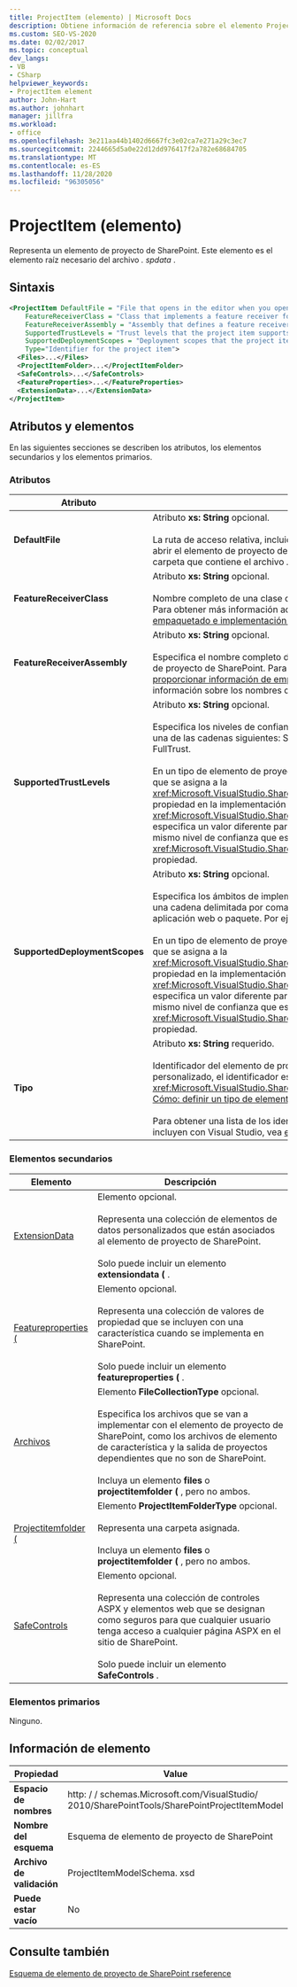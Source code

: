 ```yaml
---
title: ProjectItem (elemento) | Microsoft Docs
description: Obtiene información de referencia sobre el elemento ProjectItem, que representa un elemento de proyecto de SharePoint en la referencia de esquema XML de elementos de proyecto de SharePoint.
ms.custom: SEO-VS-2020
ms.date: 02/02/2017
ms.topic: conceptual
dev_langs:
- VB
- CSharp
helpviewer_keywords:
- ProjectItem element
author: John-Hart
ms.author: johnhart
manager: jillfra
ms.workload:
- office
ms.openlocfilehash: 3e211aa44b1402d6667fc3e02ca7e271a29c3ec7
ms.sourcegitcommit: 2244665d5a0e22d12dd976417f2a782e68684705
ms.translationtype: MT
ms.contentlocale: es-ES
ms.lasthandoff: 11/28/2020
ms.locfileid: "96305056"
---
```

# <a name="projectitem-element"></a>ProjectItem (elemento)
  Representa un elemento de proyecto de SharePoint. Este elemento es el elemento raíz necesario del archivo *. spdata* .

## <a name="syntax"></a>Sintaxis

```xml
<ProjectItem DefaultFile = "File that opens in the editor when you open the project item"
    FeatureReceiverClass = "Class that implements a feature receiver for the project item"
    FeatureReceiverAssembly = "Assembly that defines a feature receiver for the project item"
    SupportedTrustLevels = "Trust levels that the project item supports"
    SupportedDeploymentScopes = "Deployment scopes that the project item supports"
    Type="Identifier for the project item">
  <Files>...</Files>
  <ProjectItemFolder>...</ProjectItemFolder>
  <SafeControls>...</SafeControls>
  <FeatureProperties>...</FeatureProperties>
  <ExtensionData>...</ExtensionData>
</ProjectItem>
```

## <a name="attributes-and-elements"></a>Atributos y elementos
 En las siguientes secciones se describen los atributos, los elementos secundarios y los elementos primarios.

### <a name="attributes"></a>Atributos

|Atributo|Descripción|
|---------------|-----------------|
|**DefaultFile**|Atributo **xs: String** opcional.<br /><br /> La ruta de acceso relativa, incluido el nombre de archivo, del archivo que se abre en el editor de Visual Studio al abrir el elemento de proyecto de SharePoint en **Explorador de soluciones**. La ruta de acceso es relativa a la carpeta que contiene el archivo *. spdata* .|
|**FeatureReceiverClass**|Atributo **xs: String** opcional.<br /><br /> Nombre completo de una clase de receptor de características para este elemento de proyecto de SharePoint. Para obtener más información acerca de los receptores de características, vea [proporcionar información de empaquetado e implementación en los elementos de proyecto](../sharepoint/providing-packaging-and-deployment-information-in-project-items.md).|
|**FeatureReceiverAssembly**|Atributo **xs: String** opcional.<br /><br /> Especifica el nombre completo de un ensamblado que define un receptor de características para este elemento de proyecto de SharePoint. Para obtener más información acerca de los receptores de características, vea [proporcionar información de empaquetado e implementación en los elementos de proyecto](../sharepoint/providing-packaging-and-deployment-information-in-project-items.md). Para obtener más información sobre los nombres de ensamblado completos, vea [nombres de ensamblados](/dotnet/framework/app-domains/assembly-names).|
|**SupportedTrustLevels**|Atributo **xs: String** opcional.<br /><br /> Especifica los niveles de confianza que admite este elemento de proyecto de SharePoint. Este valor puede ser una de las cadenas siguientes: Sandboxed, FullTrust o ALL. El valor All especifica tanto el espacio aislado como FullTrust.<br /><br /> En un tipo de elemento de proyecto de SharePoint personalizado, el valor de este atributo corresponde al valor que se asigna a la <xref:Microsoft.VisualStudio.SharePoint.ISharePointProjectItemTypeDefinition.SupportedTrustLevels%2A> propiedad en la implementación del <xref:Microsoft.VisualStudio.SharePoint.ISharePointProjectItemTypeProvider.InitializeType%2A> método. Si especifica un valor diferente para este atributo, Visual Studio sobrescribe el valor para que especifique el mismo nivel de confianza que especifique en la <xref:Microsoft.VisualStudio.SharePoint.ISharePointProjectItemTypeDefinition.SupportedTrustLevels%2A> propiedad.|
|**SupportedDeploymentScopes**|Atributo **xs: String** opcional.<br /><br /> Especifica los ámbitos de implementación que admite este elemento de proyecto de SharePoint. Este valor es una cadena delimitada por comas que consta de una o varias de las siguientes cadenas: granja, sitio, Web, aplicación web o paquete. Por ejemplo: `Web, Site`<br /><br /> En un tipo de elemento de proyecto de SharePoint personalizado, el valor de este atributo corresponde al valor que se asigna a la <xref:Microsoft.VisualStudio.SharePoint.ISharePointProjectItemTypeDefinition.SupportedDeploymentScopes%2A> propiedad en la implementación del <xref:Microsoft.VisualStudio.SharePoint.ISharePointProjectItemTypeProvider.InitializeType%2A> método. Si especifica un valor diferente para este atributo, Visual Studio sobrescribe el valor para que especifique el mismo nivel de confianza que especifique en la <xref:Microsoft.VisualStudio.SharePoint.ISharePointProjectItemTypeDefinition.SupportedDeploymentScopes%2A> propiedad.|
|**Tipo**|Atributo **xs: String** requerido.<br /><br /> Identificador del elemento de proyecto de SharePoint. En un tipo de elemento de proyecto de SharePoint personalizado, el identificador es la cadena que se pasa a <xref:Microsoft.VisualStudio.SharePoint.SharePointProjectItemTypeAttribute> . Para obtener más información, vea [Cómo: definir un tipo de elemento de proyecto de SharePoint](../sharepoint/how-to-define-a-sharepoint-project-item-type.md).<br /><br /> Para obtener una lista de los identificadores de los elementos de proyecto de SharePoint integrados que se incluyen con Visual Studio, vea [extender elementos de proyecto de SharePoint](../sharepoint/extending-sharepoint-project-items.md).|

### <a name="child-elements"></a>Elementos secundarios

|Elemento|Descripción|
|-------------|-----------------|
|[ExtensionData](../sharepoint/extensiondata-element.md)|Elemento opcional.<br /><br /> Representa una colección de elementos de datos personalizados que están asociados al elemento de proyecto de SharePoint.<br /><br /> Solo puede incluir un elemento **extensiondata (** .|
|[Featureproperties (](../sharepoint/featureproperties-element.md)|Elemento opcional.<br /><br /> Representa una colección de valores de propiedad que se incluyen con una característica cuando se implementa en SharePoint.<br /><br /> Solo puede incluir un elemento **featureproperties (** .|
|[Archivos](../sharepoint/files-element.md)|Elemento **FileCollectionType** opcional.<br /><br /> Especifica los archivos que se van a implementar con el elemento de proyecto de SharePoint, como los archivos de elemento de característica y la salida de proyectos dependientes que no son de SharePoint.<br /><br /> Incluya un elemento **files** o **projectitemfolder (** , pero no ambos.|
|[Projectitemfolder (](../sharepoint/projectitemfolder-element.md)|Elemento **ProjectItemFolderType** opcional.<br /><br /> Representa una carpeta asignada.<br /><br /> Incluya un elemento **files** o **projectitemfolder (** , pero no ambos.|
|[SafeControls](../sharepoint/safecontrols-element.md)|Elemento opcional.<br /><br /> Representa una colección de controles ASPX y elementos web que se designan como seguros para que cualquier usuario tenga acceso a cualquier página ASPX en el sitio de SharePoint.<br /><br /> Solo puede incluir un elemento **SafeControls** .|

### <a name="parent-elements"></a>Elementos primarios
 Ninguno.

## <a name="element-information"></a>Información de elemento

|Propiedad|Value|
|-|-|
|**Espacio de nombres**|http: \/ \/ schemas.Microsoft.com/VisualStudio/<br>2010/SharePointTools/SharePointProjectItemModel|
|**Nombre del esquema**|Esquema de elemento de proyecto de SharePoint|
|**Archivo de validación**|ProjectItemModelSchema. xsd|
|**Puede estar vacío**|No|

## <a name="see-also"></a>Consulte también
[Esquema de elemento de proyecto de SharePoint rseference](../sharepoint/sharepoint-project-item-schema-reference.md)
